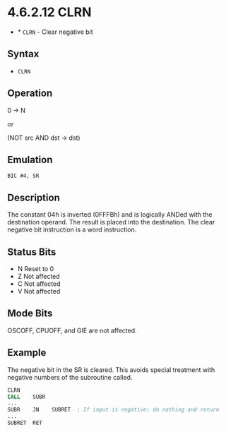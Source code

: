 # 4.6.2.12 CLRN

- \* `CLRN` - Clear negative bit

## Syntax

- `CLRN`

## Operation

0 → N

or

(NOT src AND dst → dst)

## Emulation

`BIC #4, SR`

## Description

The constant 04h is inverted (0FFFBh) and is logically ANDed with the destination
operand. The result is placed into the destination. The clear negative bit instruction is a word instruction.

## Status Bits

- N Reset to 0
- Z Not affected
- C Not affected
- V Not affected

## Mode Bits

OSCOFF, CPUOFF, and GIE are not affected.

## Example

The negative bit in the SR is cleared. This avoids special treatment with negative numbers of the subroutine
called.

```asm
CLRN
CALL    SUBR
...
SUBR    JN    SUBRET  ; If input is negative: do nothing and return
...
SUBRET  RET
```

